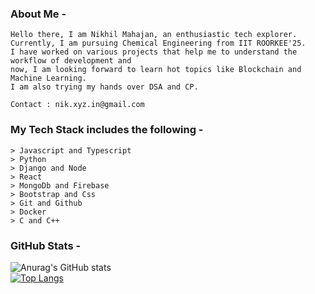 ### About Me -

```
Hello there, I am Nikhil Mahajan, an enthusiastic tech explorer.
Currently, I am pursuing Chemical Engineering from IIT ROORKEE'25.  
I have worked on various projects that help me to understand the workflow of development and  
now, I am looking forward to learn hot topics like Blockchain and Machine Learning.   
I am also trying my hands over DSA and CP.

Contact : nik.xyz.in@gmail.com
```

### My Tech Stack includes the following -

```
> Javascript and Typescript
> Python
> Django and Node 
> React 
> MongoDb and Firebase
> Bootstrap and Css 
> Git and Github
> Docker
> C and C++
```

### GitHub Stats -

![Anurag's GitHub stats](https://github-readme-stats.vercel.app/api?username=nik-55&show_icons=true&theme=transparent)   
[![Top Langs](https://github-readme-stats.vercel.app/api/top-langs/?username=nik-55&theme=transparent)](https://github.com/anuraghazra/github-readme-stats)
